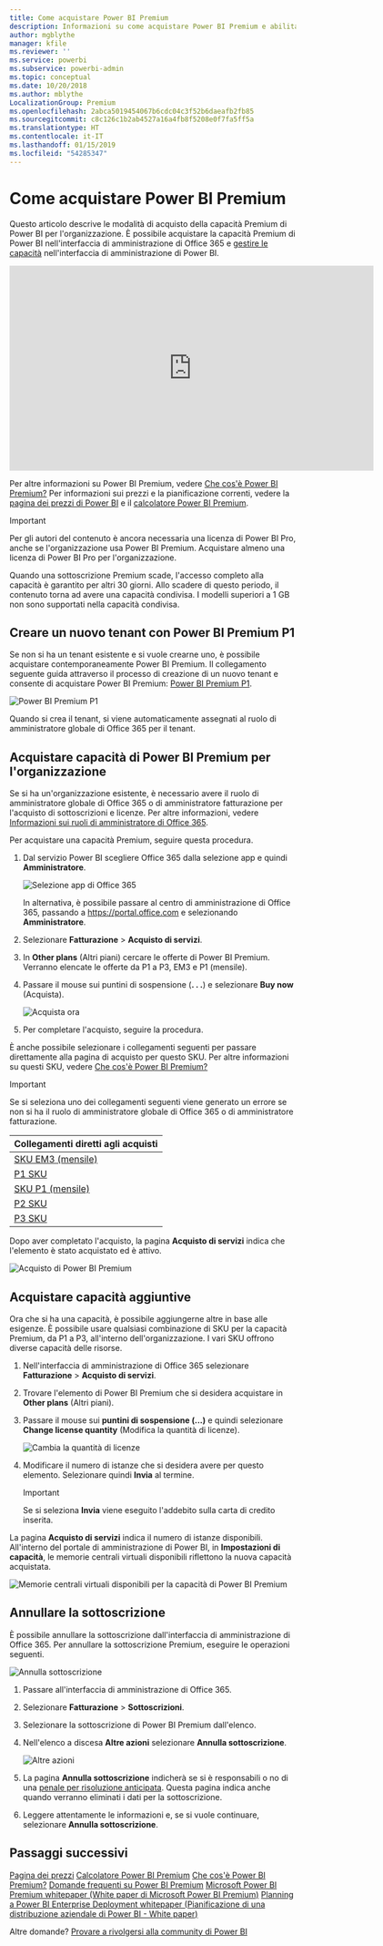 ```yaml
---
title: Come acquistare Power BI Premium
description: Informazioni su come acquistare Power BI Premium e abilitare l'accesso ai contenuti per tutta l'organizzazione.
author: mgblythe
manager: kfile
ms.reviewer: ''
ms.service: powerbi
ms.subservice: powerbi-admin
ms.topic: conceptual
ms.date: 10/20/2018
ms.author: mblythe
LocalizationGroup: Premium
ms.openlocfilehash: 2abca5019454067b6cdc04c3f52b6daeafb2fb85
ms.sourcegitcommit: c8c126c1b2ab4527a16a4fb8f5208e0f7fa5ff5a
ms.translationtype: HT
ms.contentlocale: it-IT
ms.lasthandoff: 01/15/2019
ms.locfileid: "54285347"
---
```

# <a name="how-to-purchase-power-bi-premium"></a>Come acquistare Power BI Premium

Questo articolo descrive le modalità di acquisto della capacità Premium di Power BI per l'organizzazione. È possibile acquistare la capacità Premium di Power BI nell'interfaccia di amministrazione di Office 365 e [gestire le capacità](service-admin-premium-manage.md) nell'interfaccia di amministrazione di Power BI.

<iframe width="640" height="360" src="https://www.youtube.com/embed/NkvYs5Qp4iA?rel=0&amp;showinfo=0" frameborder="0" allowfullscreen></iframe>

Per altre informazioni su Power BI Premium, vedere [Che cos'è Power BI Premium?](service-premium.md) Per informazioni sui prezzi e la pianificazione correnti, vedere la [pagina dei prezzi di Power BI](https://powerbi.microsoft.com/pricing/) e il [calcolatore Power BI Premium](https://powerbi.microsoft.com/calculator/).

> [!IMPORTANT]
> Per gli autori del contenuto è ancora necessaria una licenza di Power BI Pro, anche se l'organizzazione usa Power BI Premium. Acquistare almeno una licenza di Power BI Pro per l'organizzazione.
>
>Quando una sottoscrizione Premium scade, l'accesso completo alla capacità è garantito per altri 30 giorni. Allo scadere di questo periodo, il contenuto torna ad avere una capacità condivisa. I modelli superiori a 1 GB non sono supportati nella capacità condivisa.

## <a name="create-a-new-tenant-with-power-bi-premium-p1"></a>Creare un nuovo tenant con Power BI Premium P1

Se non si ha un tenant esistente e si vuole crearne uno, è possibile acquistare contemporaneamente Power BI Premium. Il collegamento seguente guida attraverso il processo di creazione di un nuovo tenant e consente di acquistare Power BI Premium: [Power BI Premium P1](https://signup.microsoft.com/Signup?OfferId=b3ec5615-cc11-48de-967d-8d79f7cb0af1).

![Power BI Premium P1](media/service-admin-premium-purchase/premium-purchase-with-tenant.png)

Quando si crea il tenant, si viene automaticamente assegnati al ruolo di amministratore globale di Office 365 per il tenant.

## <a name="purchase-a-power-bi-premium-capacity-for-an-existing-organization"></a>Acquistare capacità di Power BI Premium per l'organizzazione

Se si ha un'organizzazione esistente, è necessario avere il ruolo di amministratore globale di Office 365 o di amministratore fatturazione per l'acquisto di sottoscrizioni e licenze. Per altre informazioni, vedere [Informazioni sui ruoli di amministratore di Office 365](https://support.office.com/article/About-Office-365-admin-roles-da585eea-f576-4f55-a1e0-87090b6aaa9d).

Per acquistare una capacità Premium, seguire questa procedura.

1. Dal servizio Power BI scegliere Office 365 dalla selezione app e quindi **Amministratore**.

    ![Selezione app di Office 365](media/service-admin-premium-purchase/o365-app-picker.png)

    In alternativa, è possibile passare al centro di amministrazione di Office 365, passando a https://portal.office.com e selezionando **Amministratore**.

1. Selezionare **Fatturazione** > **Acquisto di servizi**.

1. In **Other plans** (Altri piani) cercare le offerte di Power BI Premium. Verranno elencate le offerte da P1 a P3, EM3 e P1 (mensile).

1. Passare il mouse sui puntini di sospensione (**. . .**) e selezionare **Buy now** (Acquista).

    ![Acquista ora](media/service-admin-premium-purchase/premium-purchase.png)

1. Per completare l'acquisto, seguire la procedura.

È anche possibile selezionare i collegamenti seguenti per passare direttamente alla pagina di acquisto per questo SKU. Per altre informazioni su questi SKU, vedere [Che cos'è Power BI Premium?](service-premium.md#premiumskus)

> [!IMPORTANT]
> Se si seleziona uno dei collegamenti seguenti viene generato un errore se non si ha il ruolo di amministratore globale di Office 365 o di amministratore fatturazione.

| Collegamenti diretti agli acquisti |
| --- |
| [SKU EM3 (mensile)](https://portal.office.com/commerce/completeorder.aspx?OfferId=4004702D-749C-4F74-BF47-3048F1833780&adminportal=1) |
| [P1 SKU](https://portal.office.com/commerce/completeorder.aspx?OfferId=b3ec5615-cc11-48de-967d-8d79f7cb0af1&adminportal=1) |
| [SKU P1 (mensile)](https://portal.office.com/commerce/completeorder.aspx?OfferId=E4C8EDD3-74A1-4D42-A738-C647972FBE81&adminportal=1) |
| [P2 SKU](https://portal.office.com/commerce/completeorder.aspx?OfferId=062F2AA7-B4BC-4B0E-980F-2072102D8605&adminportal=1) |
| [P3 SKU](https://portal.office.com/commerce/completeorder.aspx?OfferId=40c7d673-375c-42a1-84ca-f993a524fed0&adminportal=1) |

Dopo aver completato l'acquisto, la pagina **Acquisto di servizi** indica che l'elemento è stato acquistato ed è attivo.

![Acquisto di Power BI Premium](media/service-admin-premium-purchase/premium-purchased.png)

## <a name="purchase-additional-capacities"></a>Acquistare capacità aggiuntive

Ora che si ha una capacità, è possibile aggiungerne altre in base alle esigenze. È possibile usare qualsiasi combinazione di SKU per la capacità Premium, da P1 a P3, all'interno dell'organizzazione. I vari SKU offrono diverse capacità delle risorse.

1. Nell'interfaccia di amministrazione di Office 365 selezionare **Fatturazione** > **Acquisto di servizi**.

1. Trovare l'elemento di Power BI Premium che si desidera acquistare in **Other plans** (Altri piani).

1. Passare il mouse sui **puntini di sospensione (...)**  e quindi selezionare **Change license quantity** (Modifica la quantità di licenze).

    ![Cambia la quantità di licenze](media/service-admin-premium-purchase/premium-purchase-more.png)

1. Modificare il numero di istanze che si desidera avere per questo elemento. Selezionare quindi **Invia** al termine.

   > [!IMPORTANT]
   > Se si seleziona **Invia** viene eseguito l'addebito sulla carta di credito inserita.

La pagina **Acquisto di servizi** indica il numero di istanze disponibili. All'interno del portale di amministrazione di Power BI, in **Impostazioni di capacità**, le memorie centrali virtuali disponibili riflettono la nuova capacità acquistata.

![Memorie centrali virtuali disponibili per la capacità di Power BI Premium](media/service-admin-premium-purchase/premium-capacities.png)

## <a name="cancel-your-subscription"></a>Annullare la sottoscrizione

È possibile annullare la sottoscrizione dall'interfaccia di amministrazione di Office 365. Per annullare la sottoscrizione Premium, eseguire le operazioni seguenti.

![Annulla sottoscrizione](media/service-admin-premium-purchase/premium-cancel-subscription.png)

1. Passare all'interfaccia di amministrazione di Office 365.

1. Selezionare **Fatturazione** > **Sottoscrizioni**.

1. Selezionare la sottoscrizione di Power BI Premium dall'elenco.

1. Nell'elenco a discesa **Altre azioni** selezionare **Annulla sottoscrizione**.

    ![Altre azioni](media/service-admin-premium-purchase/o365-more-actions.png)

1. La pagina **Annulla sottoscrizione** indicherà se si è responsabili o no di una [penale per risoluzione anticipata](https://support.office.com/article/early-termination-fees-6487d4de-401a-466f-8bc3-c0beb5cc40d3). Questa pagina indica anche quando verranno eliminati i dati per la sottoscrizione.

1. Leggere attentamente le informazioni e, se si vuole continuare, selezionare **Annulla sottoscrizione**.

## <a name="next-steps"></a>Passaggi successivi

[Pagina dei prezzi](https://powerbi.microsoft.com/pricing/)
[Calcolatore Power BI Premium](https://powerbi.microsoft.com/calculator/)
[Che cos'è Power BI Premium?](service-premium.md)
[Domande frequenti su Power BI Premium](service-premium-faq.md)
[Microsoft Power BI Premium whitepaper (White paper di Microsoft Power BI Premium)](https://aka.ms/pbipremiumwhitepaper)
[Planning a Power BI Enterprise Deployment whitepaper (Pianificazione di una distribuzione aziendale di Power BI - White paper)](https://aka.ms/pbienterprisedeploy)

Altre domande? [Provare a rivolgersi alla community di Power BI](http://community.powerbi.com/)